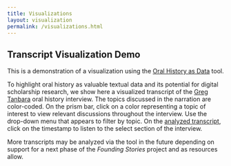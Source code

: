 ```yaml
---
title: Visualizations
layout: visualization
permalink: /visualizations.html
---
```


## Transcript Visualization Demo

This is a demonstration of a visualization using the [Oral History as Data](https://uidaholib.github.io/oral-history-as-data/) tool. 

To highlight oral history as valuable textual data and its potential for digital scholarship research, we show here a visualized transcript of the [Greg Tanbara](/items/foundingstories76.html) oral history interview. The topics discussed in the narration are color-coded. On the prism bar, click on a color representing a topic of interest to view relevant discussions throughout the interview. Use the drop-down menu that appears to filter by topic. On the [analyzed transcript](/transcripts/tanbara.html?q=), click on the timestamp to listen to the select section of the interview.

More transcripts may be analyzed via the tool in the future depending on support for a next phase of the *Founding Stories* project and as resources allow. 
